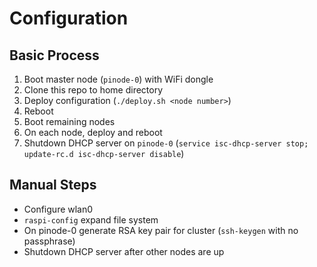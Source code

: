 Configuration
=============

Basic Process
-------------

 1. Boot master node (`pinode-0`) with WiFi dongle
 2. Clone this repo to home directory
 3. Deploy configuration (`./deploy.sh <node number>`)
 4. Reboot
 5. Boot remaining nodes
 6. On each node, deploy and reboot
 7. Shutdown DHCP server on `pinode-0` (`service isc-dhcp-server stop; update-rc.d isc-dhcp-server disable`)

Manual Steps
------------

 * Configure wlan0
 * `raspi-config` expand file system
 * On pinode-0 generate RSA key pair for cluster (`ssh-keygen` with no passphrase)
 * Shutdown DHCP server after other nodes are up
